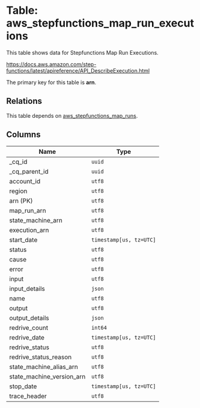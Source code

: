 # Table: aws_stepfunctions_map_run_executions

This table shows data for Stepfunctions Map Run Executions.

https://docs.aws.amazon.com/step-functions/latest/apireference/API_DescribeExecution.html

The primary key for this table is **arn**.

## Relations

This table depends on [aws_stepfunctions_map_runs](aws_stepfunctions_map_runs.md).

## Columns

| Name          | Type          |
| ------------- | ------------- |
|_cq_id|`uuid`|
|_cq_parent_id|`uuid`|
|account_id|`utf8`|
|region|`utf8`|
|arn (PK)|`utf8`|
|map_run_arn|`utf8`|
|state_machine_arn|`utf8`|
|execution_arn|`utf8`|
|start_date|`timestamp[us, tz=UTC]`|
|status|`utf8`|
|cause|`utf8`|
|error|`utf8`|
|input|`utf8`|
|input_details|`json`|
|name|`utf8`|
|output|`utf8`|
|output_details|`json`|
|redrive_count|`int64`|
|redrive_date|`timestamp[us, tz=UTC]`|
|redrive_status|`utf8`|
|redrive_status_reason|`utf8`|
|state_machine_alias_arn|`utf8`|
|state_machine_version_arn|`utf8`|
|stop_date|`timestamp[us, tz=UTC]`|
|trace_header|`utf8`|